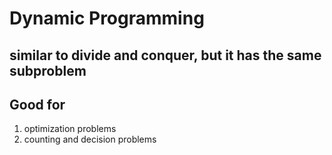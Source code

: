 # Dynamic Programming

## similar to divide and conquer, but it has the same subproblem

## Good for
1. optimization problems
2. counting and decision problems
